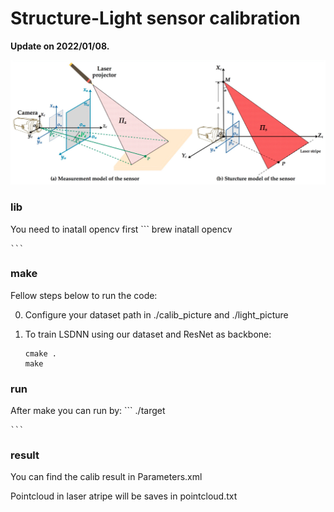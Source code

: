# Structure-Light sensor calibration 

**Update on 2022/01/08.**  


![overview](doc/principle.jpg)

### lib
You need to inatall opencv first
    ```
    brew inatall opencv

    ```

### make
Fellow steps below to run the code:

0. Configure your dataset path in ./calib_picture and ./light_picture

1. To train LSDNN using our dataset and ResNet as backbone:
    ```Shell
    cmake .
    make
    ```

### run
After make you can run by:
    ```
    ./target
    
    ```

### result
You can find the calib result in Parameters.xml

Pointcloud in laser atripe will be saves in pointcloud.txt